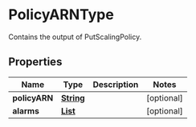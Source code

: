 

# PolicyARNType

Contains the output of PutScalingPolicy.

## Properties

| Name | Type | Description | Notes |
|------------ | ------------- | ------------- | -------------|
|**policyARN** | [**String**](String.md) |  |  [optional] |
|**alarms** | [**List**](List.md) |  |  [optional] |




